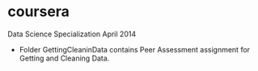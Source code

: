 coursera
========


Data Science Specialization April 2014

* Folder GettingCleaninData contains Peer Assessment assignment for Getting and Cleaning Data.
 
